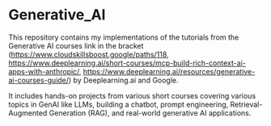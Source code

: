# Generative_AI
This repository contains my implementations of the tutorials from the Generative AI courses link in the bracket (https://www.cloudskillsboost.google/paths/118, https://www.deeplearning.ai/short-courses/mcp-build-rich-context-ai-apps-with-anthropic/, https://www.deeplearning.ai/resources/generative-ai-courses-guide/)
by Deeplearning.ai and Google.

It includes hands-on projects from various short courses covering various topics in GenAI like LLMs, building a chatbot, prompt engineering, Retrieval-Augmented Generation (RAG), and real-world generative AI applications.
